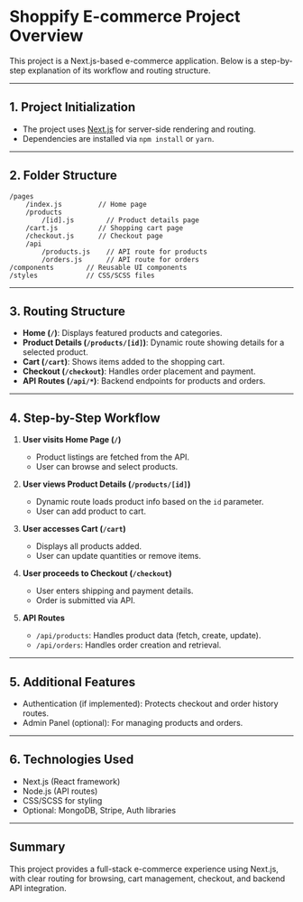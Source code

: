 # Shoppify E-commerce Project Overview

This project is a Next.js-based e-commerce application. Below is a step-by-step explanation of its workflow and routing structure.

---

## 1. Project Initialization

- The project uses [Next.js](https://nextjs.org/) for server-side rendering and routing.
- Dependencies are installed via `npm install` or `yarn`.

---

## 2. Folder Structure

```
/pages
    /index.js         // Home page
    /products
        /[id].js        // Product details page
    /cart.js          // Shopping cart page
    /checkout.js      // Checkout page
    /api
        /products.js    // API route for products
        /orders.js      // API route for orders
/components        // Reusable UI components
/styles            // CSS/SCSS files
```

---

## 3. Routing Structure

- **Home (`/`)**: Displays featured products and categories.
- **Product Details (`/products/[id]`)**: Dynamic route showing details for a selected product.
- **Cart (`/cart`)**: Shows items added to the shopping cart.
- **Checkout (`/checkout`)**: Handles order placement and payment.
- **API Routes (`/api/*`)**: Backend endpoints for products and orders.

---

## 4. Step-by-Step Workflow

1. **User visits Home Page (`/`)**

   - Product listings are fetched from the API.
   - User can browse and select products.

2. **User views Product Details (`/products/[id]`)**

   - Dynamic route loads product info based on the `id` parameter.
   - User can add product to cart.

3. **User accesses Cart (`/cart`)**

   - Displays all products added.
   - User can update quantities or remove items.

4. **User proceeds to Checkout (`/checkout`)**

   - User enters shipping and payment details.
   - Order is submitted via API.

5. **API Routes**
   - `/api/products`: Handles product data (fetch, create, update).
   - `/api/orders`: Handles order creation and retrieval.

---

## 5. Additional Features

- Authentication (if implemented): Protects checkout and order history routes.
- Admin Panel (optional): For managing products and orders.

---

## 6. Technologies Used

- Next.js (React framework)
- Node.js (API routes)
- CSS/SCSS for styling
- Optional: MongoDB, Stripe, Auth libraries

---

## Summary

This project provides a full-stack e-commerce experience using Next.js, with clear routing for browsing, cart management, checkout, and backend API integration.
